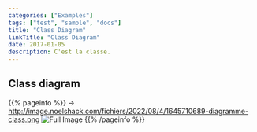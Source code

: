 ```yaml
---
categories: ["Examples"]
tags: ["test", "sample", "docs"]
title: "Class Diagram"
linkTitle: "Class Diagram"
date: 2017-01-05
description: C'est la classe.
---
```


## **Class diagram**

{{% pageinfo %}}
-> http://image.noelshack.com/fichiers/2022/08/4/1645710689-diagramme-class.png
![Full Image](http://image.noelshack.com/fichiers/2022/08/4/1645710689-diagramme-class.png)
{{% /pageinfo %}}
